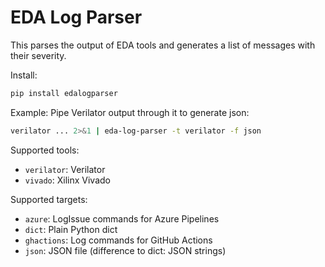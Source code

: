 # EDA Log Parser

This parses the output of EDA tools and generates a list of messages with their
severity.

Install:

```bash
pip install edalogparser
```

Example: Pipe Verilator output through it to generate json:

```bash
verilator ... 2>&1 | eda-log-parser -t verilator -f json
```

Supported tools:

- `verilator`: Verilator
- `vivado`: Xilinx Vivado

Supported targets:

- `azure`: LogIssue commands for Azure Pipelines
- `dict`: Plain Python dict
- `ghactions`: Log commands for GitHub Actions
- `json`: JSON file (difference to dict: JSON strings)
